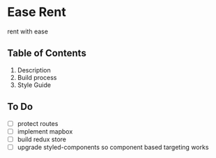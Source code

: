 # Ease Rent

rent with ease

## Table of Contents
1. Description
1. Build process
1. Style Guide


## To Do
- [ ] protect routes
- [ ] implement mapbox
- [ ] build redux store
- [ ] upgrade styled-components so component based targeting works
